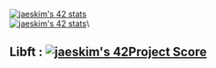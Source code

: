 [![jaeskim's 42 stats](https://badge42.herokuapp.com/api/stats/hsabir?darkmode=false&cursus=C%20Piscine)](https://github.com/JaeSeoKim/badge42)\
[![jaeskim's 42 stats](https://badge42.herokuapp.com/api/stats/hsabir?darkmode=false)](https://github.com/JaeSeoKim/badge42)\
## Libft : [![jaeskim's 42Project Score](https://badge42.herokuapp.com/api/project/hsabir/Libft)](https://github.com/JaeSeoKim/badge42)
